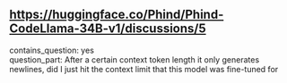 ## https://huggingface.co/Phind/Phind-CodeLlama-34B-v1/discussions/5

contains_question: yes  
question_part: After a certain context token length it only generates newlines, did I just hit the context limit that this model was fine-tuned for